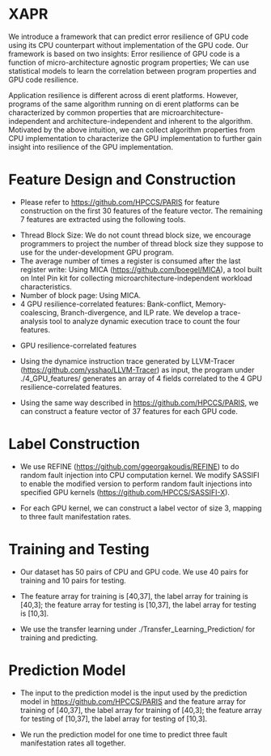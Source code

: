 # XAPR

We introduce a framework that can predict error resilience of GPU code using its CPU counterpart without implementation of the GPU code. Our framework is based on two insights: Error resilience of GPU code is a function of micro-architecture agnostic program properties; We can use statistical models to learn the correlation between program properties and GPU code resilience.

Application resilience is different across di erent platforms. However, programs of the same algorithm running on di erent platforms can be characterized by common properties that are microarchitecture-independent and architecture-independent and inherent to the algorithm. Motivated by the above intuition, we can collect algorithm properties from CPU implementation to characterize the GPU implementation to further gain insight into resilience of the GPU implementation.

# Feature Design and Construction 

* Please refer to https://github.com/HPCCS/PARIS for feature construction on the first 30 features of the feature vector. The remaining 7 features are extracted using the following tools. 

- Thread Block Size: We do not count thread block size, we encourage programmers to project the number of thread block size they suppose to use for the under-development GPU program.
- The average number of times a register is consumed after the last register write: Using MICA (https://github.com/boegel/MICA), a tool built on Intel Pin kit for collecting microarchitecture-independent workload characteristics.
- Number of block page: Using MICA.
- 4 GPU resilience-correlated features: Bank-conflict, Memory-coalescing, Branch-divergence, and ILP rate. We develop a trace-analysis tool to analyze dynamic execution trace to count the four features. 

* GPU resilience-correlated features

- Using the dynamice instruction trace generated by LLVM-Tracer (https://github.com/ysshao/LLVM-Tracer) as input, the program under ./4_GPU_features/ generates an array of 4 fields correlated to the 4 GPU resilience-correlated features.  

- Using the same way described in https://github.com/HPCCS/PARIS, we can construct a feature vector of 37 features for each GPU code. 

# Label Construction

* We use REFINE (https://github.com/ggeorgakoudis/REFINE) to do random fault injection into CPU computation kernel. We modify SASSIFI to enable the modified version to perform random fault injections into specified GPU kernels (https://github.com/HPCCS/SASSIFI-X).

* For each GPU kernel, we can construct a label vector of size 3, mapping to three fault manifestation rates. 

# Training and Testing

* Our dataset has 50 pairs of CPU and GPU code. We use 40 pairs for training and 10 pairs for testing. 

* The feature array for training is [40,37], the label array for training is [40,3]; the feature array for testing is [10,37], the label array for testing is [10,3].

* We use the transfer learning under ./Transfer_Learning_Prediction/ for training and predicting. 

# Prediction Model

* The input to the prediction model is the input used by the prediction model in https://github.com/HPCCS/PARIS and the feature array for training of [40,37], the label array for training of [40,3]; the feature array for testing of [10,37], the label array for testing of [10,3].

* We run the prediction model for one time to predict three fault manifestation rates all together. 
